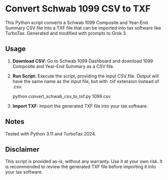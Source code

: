 # Convert Schwab 1099 CSV to TXF

This Python script converts a Schwab 1099 Composite and Year-End Summary CSV file into a TXF file that can be imported into tax software like TurboTax. Generated and modified with prompts to Grok 3.

## Usage

1.  **Download CSV:** Go to Schwab 1099 Dashboard and download 1099 Composite and Year-End Summary as a CSV file.
2.  **Run Script:** Execute the script, providing the input CSV file. Output will have the same name as the input file, but with .txf extension instead of .csv.

    python convert_schwab_csv_to_txf.py 1099.csv

3.  **Import TXF:** Import the generated TXF file into your tax software.

## Notes

Tested with Python 3.11 and TurboTax 2024.

## Disclaimer

This script is provided as-is, without any warranty. Use it at your own risk. It is recommended to review the generated TXF file before importing it into your tax software.
